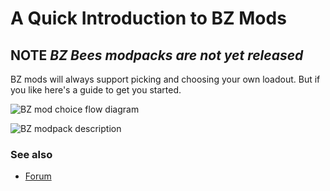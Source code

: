 # A Quick Introduction to BZ Mods

## NOTE _BZ Bees modpacks are not yet released_

BZ mods will always support picking and choosing your own loadout. But if you like here's a guide to get you started.

![BZ mod choice flow diagram](https://lucid.app/publicSegments/view/b77ce2f0-1601-4003-ba3a-e12e999b6453/image.png)

![BZ modpack description](https://lucid.app/publicSegments/view/f446214b-6609-48ba-986e-6f9b5db95603/image.png)


### See also
- [Forum](https://forums.factorio.com/viewtopic.php?f=190&t=98515)

